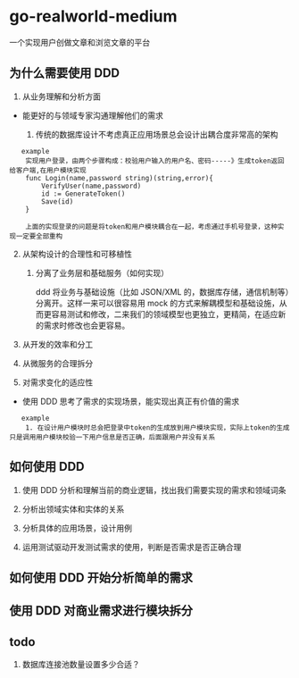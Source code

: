# go-realworld-medium

一个实现用户创做文章和浏览文章的平台

## 为什么需要使用 DDD

1. 从业务理解和分析方面

- 能更好的与领域专家沟通理解他们的需求

  1.  传统的数据库设计不考虑真正应用场景总会设计出耦合度非常高的架构

```
   example
    实现用户登录，由两个步骤构成：校验用户输入的用户名、密码-----》生成token返回给客户端,在用户模块实现
    func Login(name,password string)(string,error){
        VerifyUser(name,password)
        id := GenerateToken()
        Save(id)
    }

    上面的实现登录的问题是将token和用户模块耦合在一起，考虑通过手机号登录，这种实现一定要全部重构

```

2. 从架构设计的合理性和可移植性

   1. 分离了业务层和基础服务（如何实现）

      ddd 将业务与基础设施（比如 JSON/XML 的，数据库存储，通信机制等）分离开。这样一来可以很容易用 mock 的方式来解耦模型和基础设施，从而更容易测试和修改，二来我们的领域模型也更独立，更精简，在适应新的需求时修改也会更容易。

3. 从开发的效率和分工

4. 从微服务的合理拆分

5. 对需求变化的适应性

- 使用 DDD 思考了需求的实现场景，能实现出真正有价值的需求

```
   example
    1. 在设计用户模块时总会把登录中token的生成放到用户模块实现，实际上token的生成只是调用用户模块校验一下用户信息是否正确，后面跟用户并没有关系
```

## 如何使用 DDD

1. 使用 DDD 分析和理解当前的商业逻辑，找出我们需要实现的需求和领域词条

2. 分析出领域实体和实体的关系

3. 分析具体的应用场景，设计用例

4. 运用测试驱动开发测试需求的使用，判断是否需求是否正确合理

## 如何使用 DDD 开始分析简单的需求

## 使用 DDD 对商业需求进行模块拆分

## todo

1. 数据库连接池数量设置多少合适？
